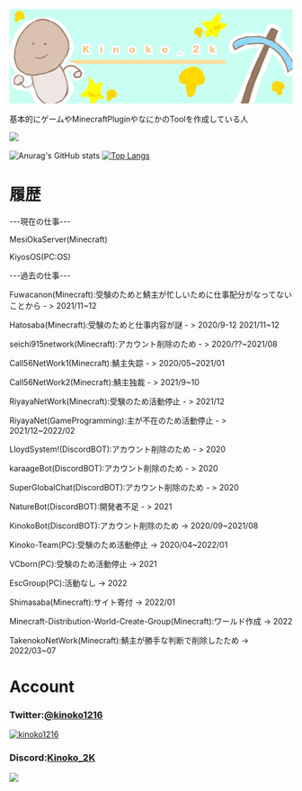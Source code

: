 <p class="profile-img" align="center">
 <img src="kinoko-header2.jpeg" width=800>
</p>


基本的にゲームやMinecraftPluginやなにかのToolを作成している人

<img src="https://github-widgetbox.vercel.app/api/profile?username=kinoko2k&data=followers,repositories,stars,commits" width="600">

![Anurag's GitHub stats](https://github-readme-stats.vercel.app/api?username=kinoko2k&bg_color=30,e96443,904e95&title_color=fff&text_color=fff)
[![Top Langs](https://github-readme-stats.vercel.app/api/top-langs/?username=kinoko2k)](https://github.com/kinoko2k/github-readme-stats)


# 履歴
---現在の仕事---

MesiOkaServer(Minecraft)

KiyosOS(PC:OS)

---過去の仕事---

Fuwacanon(Minecraft):受験のためと鯖主が忙しいために仕事配分がなってないことから - > 2021/11~12

Hatosaba(Minecraft):受験のためと仕事内容が謎 - > 2020/9-12 2021/11~12

seichi915network(Minecraft):アカウント削除のため - > 2020/??~2021/08

Call56NetWork1(Minecraft):鯖主失踪 - > 2020/05~2021/01

Call56NetWork2(Minecraft):鯖主独裁 - > 2021/9~10

RiyayaNetWork(Minecraft):受験のため活動停止 - > 2021/12

RiyayaNet(GameProgramming):主が不在のため活動停止 - > 2021/12~2022/02

LloydSystem!(DiscordBOT):アカウント削除のため - > 2020

karaageBot(DiscordBOT):アカウント削除のため - > 2020

SuperGlobalChat(DiscordBOT):アカウント削除のため - > 2020

NatureBot(DiscordBOT):開発者不足 - > 2021

KinokoBot(DiscordBOT):アカウント削除のため -> 2020/09~2021/08

Kinoko-Team(PC):受験のため活動停止 -> 2020/04~2022/01

VCborn(PC):受験のため活動停止 -> 2021

EscGroup(PC):活動なし -> 2022

Shimasaba(Minecraft):サイト寄付 -> 2022/01

Minecraft-Distribution-World-Create-Group(Minecraft):ワールド作成 -> 2022

TakenokoNetWork(Minecraft):鯖主が勝手な判断で削除したため -> 2022/03~07


# Account
### Twitter:[@kinoko1216](https://twitter.com/kinoko1216)

<p align="left"> <a href="https://twitter.com/kinoko1216" target="blank"><img src="https://img.shields.io/twitter/follow/kinoko1216?logo=twitter&style=for-the-badge" alt="kinoko1216" /></a> </p>

### Discord:[Kinoko_2K](https://github.com/kinoko2k)

<img src="https://discord.c99.nl/widget/theme-2/925245386568896564.png">
